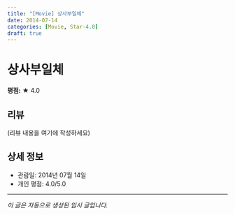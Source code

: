 ```yaml
---
title: "[Movie] 상사부일체"
date: 2014-07-14
categories: [Movie, Star-4.0]
draft: true
---
```


# 상사부일체

**평점:** ★ 4.0

## 리뷰

(리뷰 내용을 여기에 작성하세요)

## 상세 정보

- 관람일: 2014년 07월 14일
- 개인 평점: 4.0/5.0

---

*이 글은 자동으로 생성된 임시 글입니다.*
